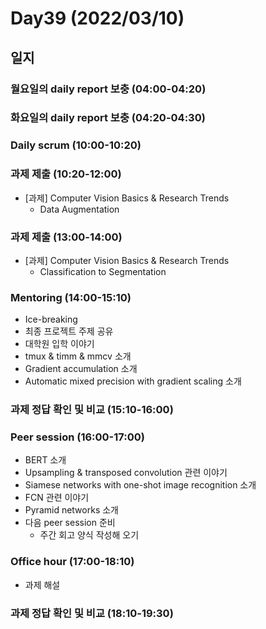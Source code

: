 # Day39 (2022/03/10)

## 일지

### 월요일의 daily report 보충 (04:00-04:20)

### 화요일의 daily report 보충 (04:20-04:30)

### Daily scrum (10:00-10:20)

### 과제 제출 (10:20-12:00)

  * [과제] Computer Vision Basics & Research Trends
    * Data Augmentation

### 과제 제출 (13:00-14:00)

  * [과제] Computer Vision Basics & Research Trends
    * Classification to Segmentation

### Mentoring (14:00-15:10)

  * Ice-breaking
  * 최종 프로젝트 주제 공유
  * 대학원 입학 이야기
  * tmux & timm & mmcv 소개
  * Gradient accumulation 소개
  * Automatic mixed precision with gradient scaling 소개

### 과제 정답 확인 및 비교 (15:10-16:00)

### Peer session (16:00-17:00)

  * BERT 소개
  * Upsampling & transposed convolution 관련 이야기
  * Siamese networks with one-shot image recognition 소개
  * FCN 관련 이야기
  * Pyramid networks 소개
  * 다음 peer session 준비
    * 주간 회고 양식 작성해 오기

### Office hour (17:00-18:10)

  * 과제 해설

### 과제 정답 확인 및 비교 (18:10-19:30)
